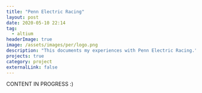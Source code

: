 ```yaml
---
title: "Penn Electric Racing"
layout: post
date: 2020-05-10 22:14
tag:
  - altium
headerImage: true
image: /assets/images/per/logo.png
description: "This documents my experiences with Penn Electric Racing."
projects: true
category: project
externalLink: false
---
```


CONTENT IN PROGRESS :)

